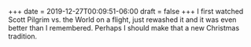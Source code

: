 +++
date = 2019-12-27T00:09:51-06:00
draft = false
+++
I first watched Scott Pilgrim vs. the World on a flight, just rewashed it and it was even better than I remembered. Perhaps I should make that a new Christmas tradition.